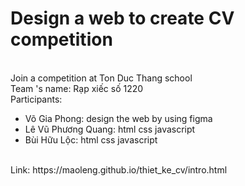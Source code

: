 <h1>Design a web to create CV competition</h1>
<br>
Join a competition at Ton Duc Thang school
<br>
Team 's name: Rạp xiếc số 1220
<br>
Participants:
<ul>
  <li>Võ Gia Phong: design the web by using figma</li>
  <li>Lê Vũ Phương Quang: html css javascript</li>
  <li>Bùi Hữu Lộc: html css javascript</li>
</ul>
<br>
Link: 
https://maoleng.github.io/thiet_ke_cv/intro.html
